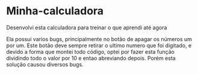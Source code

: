 # Minha-calculadora
Desenvolvi esta calculadora para treinar o que aprendi até agora

Ela possui varios bugs, principalmente no botão de apagar os números um por um.
Este botão deve sempre retirar o ultimo numero que foi digitado, e devido a forma que montei todo código, optei por fazer esta função dividindo todo o valor por 10
e entao abreviando depois.
Porém esta solução causou diversos bugs.
